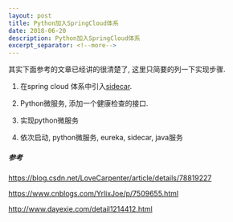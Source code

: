 ```yaml
---
layout: post
title: Python加入SpringCloud体系
date: 2018-06-20
description: Python加入SpringCloud体系
excerpt_separator: <!--more-->
---
```


其实下面参考的文章已经讲的很清楚了, 这里只简要的列一下实现步骤.

1. 在spring cloud 体系中引入[sidecar](https://cloud.spring.io/spring-cloud-netflix/multi/multi__polyglot_support_with_sidecar.html).

2. Python微服务, 添加一个健康检查的接口.

3. 实现python微服务

4. 依次启动, python微服务, eureka, sidecar, java服务


##### 参考

<https://blog.csdn.net/LoveCarpenter/article/details/78819227>

<https://www.cnblogs.com/YrlixJoe/p/7509655.html>

<http://www.dayexie.com/detail1214412.html>



<!--more-->
